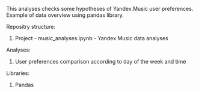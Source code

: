 This analyses checks some hypotheses of Yandex.Music user preferences. Example of data overview using pandas library.

Repositry structure:
1. Project - music_analyses.ipynb - Yandex Music data analyses

Analyses:
1. User preferences comparison according to day of the week and time

Libraries:
1. Pandas
